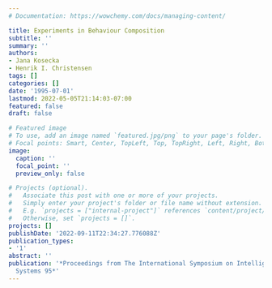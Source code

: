 ```yaml
---
# Documentation: https://wowchemy.com/docs/managing-content/

title: Experiments in Behaviour Composition
subtitle: ''
summary: ''
authors:
- Jana Kosecka
- Henrik I. Christensen
tags: []
categories: []
date: '1995-07-01'
lastmod: 2022-05-05T21:14:03-07:00
featured: false
draft: false

# Featured image
# To use, add an image named `featured.jpg/png` to your page's folder.
# Focal points: Smart, Center, TopLeft, Top, TopRight, Left, Right, BottomLeft, Bottom, BottomRight.
image:
  caption: ''
  focal_point: ''
  preview_only: false

# Projects (optional).
#   Associate this post with one or more of your projects.
#   Simply enter your project's folder or file name without extension.
#   E.g. `projects = ["internal-project"]` references `content/project/deep-learning/index.md`.
#   Otherwise, set `projects = []`.
projects: []
publishDate: '2022-09-11T22:34:27.776088Z'
publication_types:
- '1'
abstract: ''
publication: '*Proceedings from The International Symposium on Intelligent Robotic
  Systems 95*'
---
```


